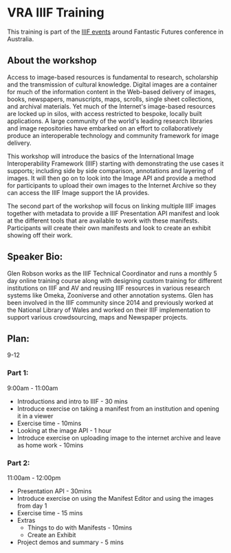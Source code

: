 # VRA IIIF Training

This training is part of the [IIIF events](https://iiif.io/event/2024/canberra/) around Fantastic Futures conference in Australia.

## About the workshop 
Access to image-based resources is fundamental to research, scholarship and the transmission of cultural knowledge. Digital images are a container for much of the information content in the Web-based delivery of images, books, newspapers, manuscripts, maps, scrolls, single sheet collections, and archival materials. Yet much of the Internet's image-based resources are locked up in silos, with access restricted to bespoke, locally built applications. A large community of the world's leading research libraries and image repositories have embarked on an effort to collaboratively produce an interoperable technology and community framework for image delivery.

This workshop will introduce the basics of the International Image Interoperability Framework (IIIF) starting with demonstrating the use cases it supports; including side by side comparison, annotations and layering of images. It will then go on to look into the Image API and provide a method for participants to upload their own images to the Internet Archive so they can access the IIIF Image support the IA provides. 

The second part of the workshop will focus on linking multiple IIIF images together with metadata to provide a IIIF Presentation API manifest and look at the different tools that are available to work with these manifests. Participants will create their own manifests and look to create an exhibit showing off their work.  

## Speaker Bio:
Glen Robson works as the IIIF Technical Coordinator and runs a monthly 5 day online training course along with designing custom training for different institutions on IIIF and AV and reusing IIIF resources in various research systems like Omeka, Zooniverse and other annotation systems. Glen has been involved in the IIIF community since 2014 and previously worked at the National Library of Wales and worked on their IIIF implementation to support various crowdsourcing, maps and Newspaper projects. 

## Plan:
9-12

### Part 1:
9:00am - 11:00am
 * Introductions and intro to IIIF  - 30 mins
 * Introduce exercise on taking a manifest from an institution and opening it in a viewer
 * Exercise time - 10mins
 * Looking at the image API - 1 hour
 * Introduce exercise on uploading image to the internet archive and leave as home work - 10mins

### Part 2:
11:00am - 12:00pm
 * Presentation API - 30mins
 * Introduce exercise on using the Manifest Editor and using the images from day 1
 * Exercise time - 15 mins 
 * Extras
   * Things to do with Manifests - 10mins 
   * Create an Exhibit
 * Project demos and summary - 5 mins 
